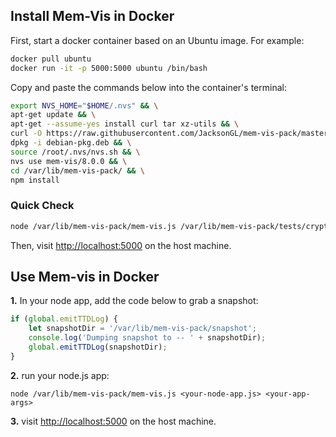 ## Install Mem-Vis in Docker

First, start a docker container based on an Ubuntu image. For example:
```bash
docker pull ubuntu
docker run -it -p 5000:5000 ubuntu /bin/bash
```

Copy and paste the commands below into the container's terminal:
```bash
export NVS_HOME="$HOME/.nvs" && \
apt-get update && \
apt-get --assume-yes install curl tar xz-utils && \
curl -O https://raw.githubusercontent.com/JacksonGL/mem-vis-pack/master/bin/linux/debian-pkg.deb && \
dpkg -i debian-pkg.deb && \
source /root/.nvs/nvs.sh && \
nvs use mem-vis/8.0.0 && \
cd /var/lib/mem-vis-pack/ && \
npm install
```

### Quick Check

```bash
node /var/lib/mem-vis-pack/mem-vis.js /var/lib/mem-vis-pack/tests/crypto.js
```

Then, visit [http://localhost:5000](http://localhost:5000) on the host machine.

## Use Mem-vis in Docker

  **1.** In your node app, add the code below to grab a snapshot:

```javascript
if (global.emitTTDLog) {
    let snapshotDir = '/var/lib/mem-vis-pack/snapshot';
    console.log('Dumping snapshot to -- ' + snapshotDir);
    global.emitTTDLog(snapshotDir);
}
```

  **2.** run your node.js app:

```
node /var/lib/mem-vis-pack/mem-vis.js <your-node-app.js> <your-app-args>
```
  
  **3.** visit [http://localhost:5000](http://localhost:5000) on the host machine.
